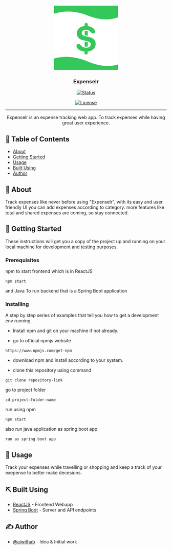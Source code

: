 <p align="center">
  <a href="" rel="noopener">
 <img width=200px height=200px src="https://github.com/aiwithab/expense-tracker/blob/master/images/expenselr-logo.png" alt="Project logo"></a>
</p>

<h3 align="center">Expenselr</h3>

<div align="center">

  [![Status](https://img.shields.io/badge/status-active-success.svg)]() 

  [![License](https://img.shields.io/badge/license-MIT-blue.svg)]()

</div>

---

<p align="center"> Expenselr is an expense tracking web app. To track expenses while having great user experience.
    <br> 
</p>

## 📝 Table of Contents

- [About](#about)
- [Getting Started](#getting_started)
- [Usage](#usage)
- [Built Using](#built_using)
- [Author](#authors)

## 🧐 About <a name = "about"></a>

Track expenses like never before using "Expenselr", with its easy and user friendly UI you can add expenses according to category. more features like total and shared expenses are coming, so stay connected.

## 🏁 Getting Started <a name = "getting_started"></a>

These instructions will get you a copy of the project up and running on your local machine for development and testing purposes.

### Prerequisites

npm to start frontend which is in ReactJS 
```
npm start
```

and Java To run backend that is a Spring Boot application

### Installing

A step by step series of examples that tell you how to get a development env running.

- Install npm and git on your machine if not already.


- go to official npmjs website
```
https://www.npmjs.com/get-npm
```

- download npm and install according to your system.

- clone this repository using command

```
git clone repository-link
```

go to project folder

```
cd project-folder-name
```

run using npm

``` 
npm start 
```

also run java application as spring boot app

``` 
run as spring boot app
```

## 🎈 Usage <a name="usage"></a>

Track your expenses while travelling or shopping and keep a track of your exepense to better make decesions.

## ⛏️ Built Using <a name = "built_using"></a>

- [ReactJS](https://reactjs.org/) - Frontend Webapp
- [Spring Boot](https://spring.io/projects/spring-boot) - Server and API endpoints

## ✍️ Author <a name = "authors"></a>

- [@aiwithab](https://github.com/aiwithab) - Idea & Initial work

